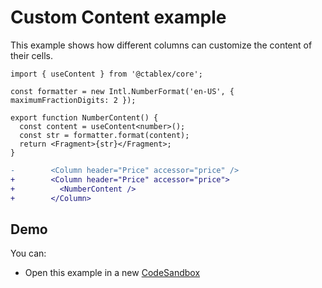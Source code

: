 # Custom Content example

This example shows how different columns can customize the content of their cells.

```tsx
import { useContent } from '@ctablex/core';

const formatter = new Intl.NumberFormat('en-US', { maximumFractionDigits: 2 });

export function NumberContent() {
  const content = useContent<number>();
  const str = formatter.format(content);
  return <Fragment>{str}</Fragment>;
}
```

```diff
-        <Column header="Price" accessor="price" />
+        <Column header="Price" accessor="price">
+          <NumberContent />
+        </Column>
```

## Demo

You can:

- Open this example in a new [CodeSandbox]

[codesandbox]: https://codesandbox.io/s/github/ctablex/core/tree/master/examples/2-content?file=/src/ProductsTable.tsx
